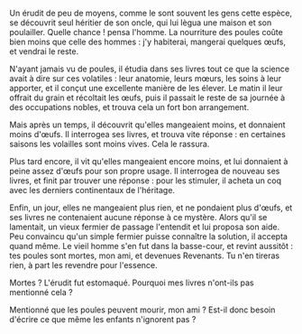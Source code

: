 Un érudit de peu de moyens, comme le sont souvent les gens cette espèce, se découvrit seul héritier de son oncle, qui lui lègua une maison et son poulailler. Quelle chance ! pensa l'homme. La nourriture des poules coûte bien moins que celle des hommes : j'y habiterai, mangerai quelques œufs, et vendrai le reste.

N'ayant jamais vu de poules, il étudia dans ses livres tout ce que la science avait à dire sur ces volatiles : leur anatomie, leurs mœurs, les soins à leur apporter, et il conçut une excellente manière de les élever. Le matin il leur offrait du grain et récoltait les œufs, puis il passait le reste de sa journée à des occupations nobles, et trouva cela un fort bon arrangement.

Mais après un temps, il découvrit qu'elles mangeaient moins, et donnaient moins d'œufs. Il interrogea ses livres, et trouva vite réponse : en certaines saisons les volailles sont moins vives. Cela le rassura.

Plus tard encore, il vit qu'elles mangeaient encore moins, et lui donnaient à peine assez d'œufs pour son propre usage. Il interrogea de nouveau ses livres, et finit par trouver une réponse : pour les stimuler, il acheta un coq avec les derniers continentaux de l'héritage.

Enfin, un jour, elles ne mangeaient plus rien, et ne pondaient plus d'œufs, et ses livres ne contenaient aucune réponse à ce mystère. Alors qu'il se lamentait, un vieux fermier de passage l'entendit et lui proposa son aide. Peu convaincu qu'un simple fermier puisse connaître la solution, il accepta quand même. Le vieil homme s'en fut dans la basse-cour, et revint aussitôt : tes poules sont mortes, mon ami, et devenues Revenants. Tu n'en tireras rien, à part les revendre pour l'essence.

Mortes ? L'érudit fut estomaqué. Pourquoi mes livres n'ont-ils pas mentionné cela ?

Mentionné que les poules peuvent mourir, mon ami ? Est-il donc besoin d'écrire ce que même les enfants n'ignorent pas ? 
